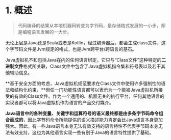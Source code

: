 # 1. 概述

> 代码编译的结果从本地机器码转变为字节码，是存储格式发展的一小步，却是编程语言发展的一大步。

无论上层是Java还是Scala或者是Kotlin，经过编译器后，都会生成class文件，这个字节码文件是Jvm规定的格式，也是Jvm跨平台/跨语言的基石。

Java虚拟机不和包括Java在内的任何语言绑定，它只与“Class文件”这种特定的**二进制文件**格式所关联，Class文件中包含了Java虚拟机指令集和符号表以及若干其他辅助信息。

**基于安全方面的考虑，Java虚拟机规范要求在Class文件中使用许多强制性的语法和结构化约束，**但任一门功能性语言都可以表示为一个能被Java虚拟机所接受的有效的Class文件。作为一个通用的、机器无关的执行平台，任何其他语言的实现者都可以将Java虚拟机作为语言的产品交付媒介。

**Java语言中的各种变量、关键字和运算符号的语义最终都是由多条字节码命令组合而成的**，因此字节码命令所能提供的语义描述能力肯定会比Java语言本身更加强大。因此，有一些Java语言本身无法有效支持的语言特性不代表字节码本身无法有效支持，这也为其他语言实现一些有别于Java的语言特性提供了基础。